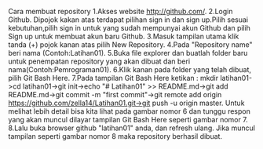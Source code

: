 Cara membuat repository
1.Akses website http://github.com/. 
2.Login Github. Dipojok kakan atas terdapat pilihan sign in dan sign up.Pilih sesuai kebutuhan,pilih sign in untuk yang sudah mempunyai akun Github dan pilih Sign up untuk membuat akun baru Github.
3.Masuk tampilan utama klik tanda (+) pojok kanan atas pilih New Repository.
4.Pada "Repository name" beri nama (Contoh:Latihan01).
5.Buka file explorer dan buatlah folder baru untuk penempatan repository yang akan dibuat dan beri nama(Contoh:Pemrograman01).
6.Klik kanan pada folder yang telah dibuat, pilih Git Bash Here.
7.Pada tampilan Git Bash Here ketikan : mkdir latihan01->cd latihan01->git init->echo "# Latihan01" >> README.md->git add README.md->git commit -m "first commit"->git remote add origin https://github.com/zella14/Latihan01.git->git push -u origin master. Untuk melihat lebih detail bisa kita lihat pada gambar nomor 6 dan tunggu respon yang akan muncul dilayar tampilan Git Bash Here seperti gambar nomor 7.
8.Lalu buka browser github "latihan01" anda, dan refresh ulang. Jika muncul tampilan seperti gambar nomor 8 maka repository berhasil dibuat.

